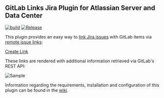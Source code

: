 ## GitLab Links Jira Plugin for Atlassian Server and Data Center

[![build](https://github.com/vaulttec/jira-gitlab-links/actions/workflows/build.yml/badge.svg)](https://github.com/vaulttec/jira-gitlab-links/actions/workflows/build.yml) [![Release](https://img.shields.io/github/release/vaulttec/jira-gitlab-links.svg)](https://github.com/vaulttec/jira-gitlab-links/releases/latest)

This plugin provides an easy way to [link Jira issues](https://confluence.atlassian.com/jiracoreserver/linking-issues-939937913.html) with GitLab items via [remote issue links](https://developer.atlassian.com/server/jira/platform/creating-remote-issue-links/):

[Create Link](https://raw.githubusercontent.com/wiki/vaulttec/jira-gitlab-links/images/GitLab-Links-Create-Link.png)

These links are rendered with additional information retrieved via GitLab's REST API:

![Sample](https://raw.githubusercontent.com/wiki/vaulttec/jira-gitlab-links/images/GitLab-Links-Sample.png)

Information regarding the requirements, installation and configuration of this plugin can be found in the [wiki](https://github.com/vaulttec/jira-gitlab-links/wiki).
